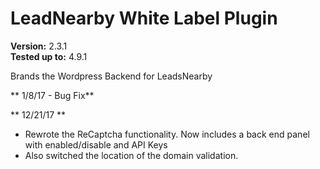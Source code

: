 # LeadNearby White Label Plugin

**Version:** 2.3.1<br/>
**Tested up to:** 4.9.1

Brands the Wordpress Backend for LeadsNearby


** 1/8/17 - Bug Fix**

** 12/21/17 **
- Rewrote the ReCaptcha functionality.  Now includes a back end panel with enabled/disable and API Keys
- Also switched the location of the domain validation.

